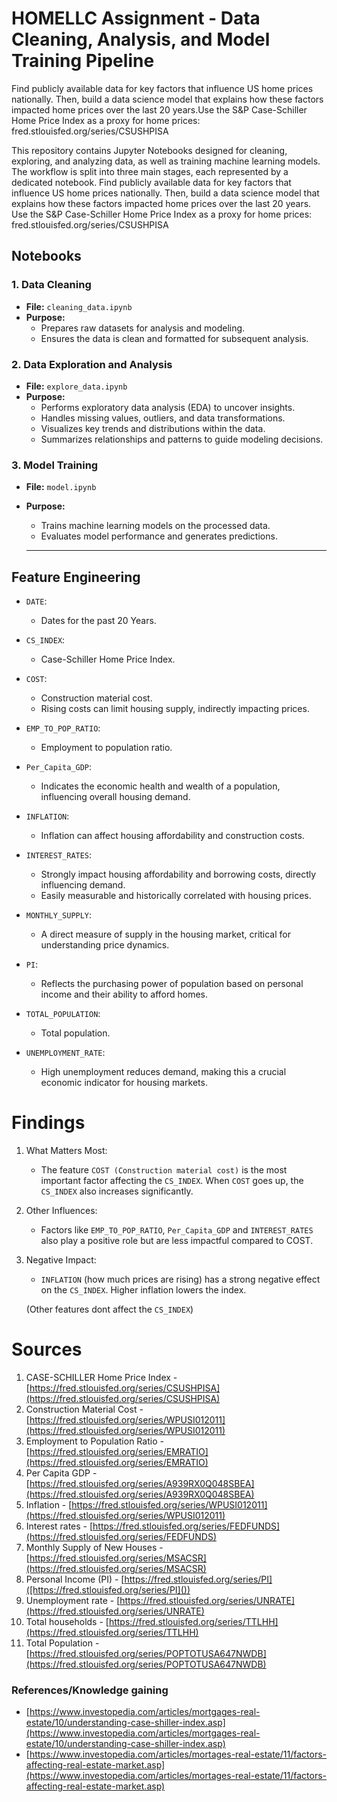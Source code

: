 # HOMELLC Assignment - Data Cleaning, Analysis, and Model Training Pipeline

Find publicly available data for key factors that influence US home prices nationally. Then, build a data science model that explains how these factors impacted home prices over the last 20 years.Use the S&P Case-Schiller Home Price Index as a proxy for home prices: fred.stlouisfed.org/series/CSUSHPISA

This repository contains Jupyter Notebooks designed for cleaning, exploring, and analyzing data, as well as training machine learning models. The workflow is split into three main stages, each represented by a dedicated notebook.
Find publicly available data for key factors that influence US home prices nationally. Then, build a data science model that explains how these factors impacted home prices over the last 20 years.
Use the S&P Case-Schiller Home Price Index as a proxy for home prices: fred.stlouisfed.org/series/CSUSHPISA

## Notebooks

### 1. **Data Cleaning**

- **File:** `cleaning_data.ipynb`
- **Purpose:**
  - Prepares raw datasets for analysis and modeling.
  - Ensures the data is clean and formatted for subsequent analysis.

### 2. **Data Exploration and Analysis**

- **File:** `explore_data.ipynb`
- **Purpose:**
  - Performs exploratory data analysis (EDA) to uncover insights.
  - Handles missing values, outliers, and data transformations.
  - Visualizes key trends and distributions within the data.
  - Summarizes relationships and patterns to guide modeling decisions.

### 3. **Model Training**

- **File:** `model.ipynb`
- **Purpose:**

  - Trains machine learning models on the processed data.
  - Evaluates model performance and generates predictions.

  ---

## Feature Engineering

- `DATE`:

  - Dates for the past 20 Years.
- `CS_INDEX`:

  - Case-Schiller Home Price Index.
- `COST`:

  - Construction material cost.
  - Rising costs can limit housing supply, indirectly impacting prices.
- `EMP_TO_POP_RATIO`:

  - Employment to population ratio.
- `Per_Capita_GDP`:

  - Indicates the economic health and wealth of a population, influencing overall housing demand.
- `INFLATION`:

  - Inflation can affect housing affordability and construction costs.
- `INTEREST_RATES`:

  - Strongly impact housing affordability and borrowing costs, directly influencing demand.
  - Easily measurable and historically correlated with housing prices.
- `MONTHLY_SUPPLY`:

  - A direct measure of supply in the housing market, critical for understanding price dynamics.
- `PI`:

  - Reflects the purchasing power of population based on personal income and their ability to afford homes.
- `TOTAL_POPULATION`:

  - Total population.
- `UNEMPLOYMENT_RATE`:

  - High unemployment reduces demand, making this a crucial economic indicator for housing markets.

# Findings

1. What Matters Most:

   * The feature `COST (Construction material cost)` is the most important factor affecting the `CS_INDEX`. When `COST` goes up, the `CS_INDEX` also increases significantly.
2. Other Influences:

   * Factors like `EMP_TO_POP_RATIO`, `Per_Capita_GDP` and `INTEREST_RATES` also play a positive role but are less impactful compared to COST.
3. Negative Impact:

   * `INFLATION` (how much prices are rising) has a strong negative effect on the `CS_INDEX`. Higher inflation lowers the index.

   (Other features dont affect the `CS_INDEX`)

# Sources

1. CASE-SCHILLER Home Price Index - [https://fred.stlouisfed.org/series/CSUSHPISA](https://fred.stlouisfed.org/series/CSUSHPISA)
2. Construction Material Cost - [https://fred.stlouisfed.org/series/WPUSI012011](https://fred.stlouisfed.org/series/WPUSI012011)
3. Employment to Population Ratio - [https://fred.stlouisfed.org/series/EMRATIO](https://fred.stlouisfed.org/series/EMRATIO)
4. Per Capita GDP - [https://fred.stlouisfed.org/series/A939RX0Q048SBEA](https://fred.stlouisfed.org/series/A939RX0Q048SBEA)
5. Inflation - [https://fred.stlouisfed.org/series/WPUSI012011](https://fred.stlouisfed.org/series/WPUSI012011)
6. Interest rates - [https://fred.stlouisfed.org/series/FEDFUNDS](https://fred.stlouisfed.org/series/FEDFUNDS)
7. Monthly Supply of New Houses - [https://fred.stlouisfed.org/series/MSACSR](https://fred.stlouisfed.org/series/MSACSR)
8. Personal Income (PI) - [https://fred.stlouisfed.org/series/PI]([https://fred.stlouisfed.org/series/PI]())
9. Unemployment rate - [https://fred.stlouisfed.org/series/UNRATE](https://fred.stlouisfed.org/series/UNRATE)
10. Total households - [https://fred.stlouisfed.org/series/TTLHH](https://fred.stlouisfed.org/series/TTLHH)
11. Total Population - [https://fred.stlouisfed.org/series/POPTOTUSA647NWDB](https://fred.stlouisfed.org/series/POPTOTUSA647NWDB)

### References/Knowledge gaining

* [https://www.investopedia.com/articles/mortgages-real-estate/10/understanding-case-shiller-index.asp](https://www.investopedia.com/articles/mortgages-real-estate/10/understanding-case-shiller-index.asp)
* [https://www.investopedia.com/articles/mortages-real-estate/11/factors-affecting-real-estate-market.asp](https://www.investopedia.com/articles/mortages-real-estate/11/factors-affecting-real-estate-market.asp)
